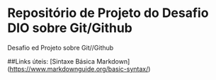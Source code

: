 # Repositório de Projeto do Desafio DIO sobre Git/Github

Desafio ed Projeto sobre Git//Github

##Links úteis:
[Sintaxe Básica Markdown] (https://www.markdownguide.org/basic-syntax/)


